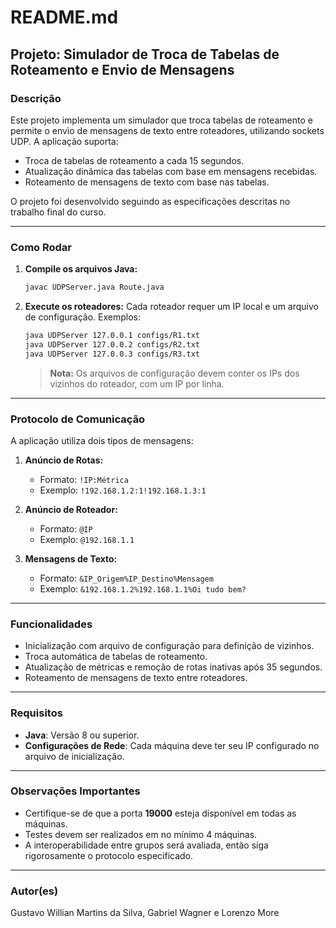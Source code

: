 # README.md

## Projeto: Simulador de Troca de Tabelas de Roteamento e Envio de Mensagens

### Descrição
Este projeto implementa um simulador que troca tabelas de roteamento e permite o envio de mensagens de texto entre roteadores, utilizando sockets UDP. A aplicação suporta:
- Troca de tabelas de roteamento a cada 15 segundos.
- Atualização dinâmica das tabelas com base em mensagens recebidas.
- Roteamento de mensagens de texto com base nas tabelas.

O projeto foi desenvolvido seguindo as especificações descritas no trabalho final do curso.

---

### Como Rodar

1. **Compile os arquivos Java:**
   ```bash
   javac UDPServer.java Route.java
   ```

2. **Execute os roteadores:**
   Cada roteador requer um IP local e um arquivo de configuração. Exemplos:
   ```bash
   java UDPServer 127.0.0.1 configs/R1.txt
   java UDPServer 127.0.0.2 configs/R2.txt
   java UDPServer 127.0.0.3 configs/R3.txt
   ```

   > **Nota:** Os arquivos de configuração devem conter os IPs dos vizinhos do roteador, com um IP por linha.

---

### Protocolo de Comunicação

A aplicação utiliza dois tipos de mensagens:

1. **Anúncio de Rotas:**
   - Formato: `!IP:Métrica`
   - Exemplo: `!192.168.1.2:1!192.168.1.3:1`

2. **Anúncio de Roteador:**
   - Formato: `@IP`
   - Exemplo: `@192.168.1.1`

3. **Mensagens de Texto:**
   - Formato: `&IP_Origem%IP_Destino%Mensagem`
   - Exemplo: `&192.168.1.2%192.168.1.1%Oi tudo bem?`

---

### Funcionalidades

- Inicialização com arquivo de configuração para definição de vizinhos.
- Troca automática de tabelas de roteamento.
- Atualização de métricas e remoção de rotas inativas após 35 segundos.
- Roteamento de mensagens de texto entre roteadores.

---

### Requisitos

- **Java**: Versão 8 ou superior.
- **Configurações de Rede**: Cada máquina deve ter seu IP configurado no arquivo de inicialização.

---

### Observações Importantes

- Certifique-se de que a porta **19000** esteja disponível em todas as máquinas.
- Testes devem ser realizados em no mínimo 4 máquinas.
- A interoperabilidade entre grupos será avaliada, então siga rigorosamente o protocolo especificado.

---

### Autor(es)
Gustavo Willian Martins da Silva, Gabriel Wagner e Lorenzo More